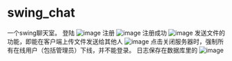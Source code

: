 # swing_chat
一个swing聊天室。
登陆
![image](https://user-images.githubusercontent.com/43662748/112995396-a5fc9000-9117-11eb-83ea-97e1a6ff98b5.png)
注册
![image](https://user-images.githubusercontent.com/43662748/112995406-a72dbd00-9117-11eb-852d-a6e7826aa64f.png)
注册成功
![image](https://user-images.githubusercontent.com/43662748/112995427-af85f800-9117-11eb-9f56-7040127fc9f8.png)
发送文件的功能，即能在客户端上传文件发送给其他人
![image](https://user-images.githubusercontent.com/43662748/112995517-c75d7c00-9117-11eb-942c-7f7753335fb1.png)
点击关闭服务器时，强制所有在线用户（包括管理员）下线，并不能登录。
日志保存在数据库里的
![image](https://user-images.githubusercontent.com/43662748/112995575-d8a68880-9117-11eb-9014-5b2fb292a901.png)
